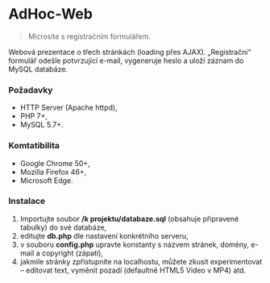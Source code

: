 # AdHoc-Web

> Microsite s registračním formulářem.

Webová prezentace o třech stránkách (loading přes AJAX). „Registrační“ formulář odešle potvrzující e-mail, vygeneruje heslo a uloží záznam do MySQL databáze.

### Požadavky
 - HTTP Server (Apache httpd),
 - PHP 7+,
 - MySQL 5.7+.

### Komtatibilita
- Google Chrome 50+,
- Mozilla Firefox 46+,
- Microsoft Edge.

### Instalace
1. Importujte soubor __/k projektu/databaze.sql__ (obsahuje připravené tabulky) do své databáze,
2. editujte __db.php__ dle nastavení konkrétního serveru,
3. v souboru __config.php__ upravte konstanty s názvem stránek, domény, e-mail a copyright (zápatí),
4. jakmile stránky zpřístupníte na localhostu, můžete zkusit experimentovat – editovat text, vyměnit pozadí (defaultně HTML5 Video v MP4) atd.
